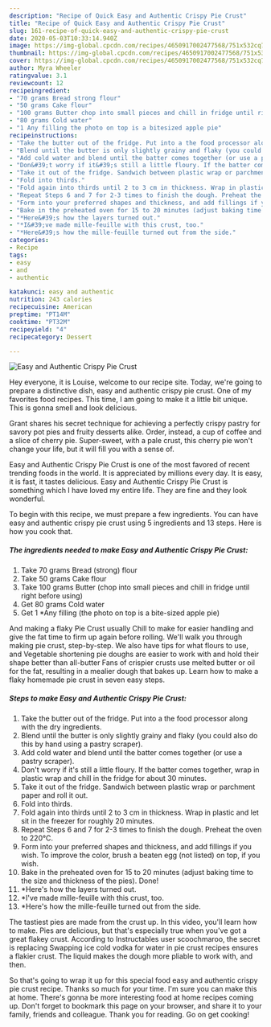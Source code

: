 ```yaml
---
description: "Recipe of Quick Easy and Authentic Crispy Pie Crust"
title: "Recipe of Quick Easy and Authentic Crispy Pie Crust"
slug: 161-recipe-of-quick-easy-and-authentic-crispy-pie-crust
date: 2020-05-03T10:33:14.940Z
image: https://img-global.cpcdn.com/recipes/4650917002477568/751x532cq70/easy-and-authentic-crispy-pie-crust-recipe-main-photo.jpg
thumbnail: https://img-global.cpcdn.com/recipes/4650917002477568/751x532cq70/easy-and-authentic-crispy-pie-crust-recipe-main-photo.jpg
cover: https://img-global.cpcdn.com/recipes/4650917002477568/751x532cq70/easy-and-authentic-crispy-pie-crust-recipe-main-photo.jpg
author: Myra Wheeler
ratingvalue: 3.1
reviewcount: 12
recipeingredient:
- "70 grams Bread strong flour"
- "50 grams Cake flour"
- "100 grams Butter chop into small pieces and chill in fridge until right before using"
- "80 grams Cold water"
- "1 Any filling the photo on top is a bitesized apple pie"
recipeinstructions:
- "Take the butter out of the fridge. Put into a the food processor along with the dry ingredients."
- "Blend until the butter is only slightly grainy and flaky (you could also do this by hand using a pastry scraper)."
- "Add cold water and blend until the batter comes together (or use a pastry scraper)."
- "Don&#39;t worry if it&#39;s still a little floury. If the batter comes together, wrap in plastic wrap and chill in the fridge for about 30 minutes."
- "Take it out of the fridge. Sandwich between plastic wrap or parchment paper and roll it out."
- "Fold into thirds."
- "Fold again into thirds until 2 to 3 cm in thickness. Wrap in plastic and let sit in the freezer for roughly 20 minutes."
- "Repeat Steps 6 and 7 for 2-3 times to finish the dough. Preheat the oven to 220℃."
- "Form into your preferred shapes and thickness, and add fillings if you wish. To improve the color, brush a beaten egg (not listed) on top, if you wish."
- "Bake in the preheated oven for 15 to 20 minutes (adjust baking time to the size and thickness of the pies). Done!"
- "*Here&#39;s how the layers turned out."
- "*I&#39;ve made mille-feuille with this crust, too."
- "*Here&#39;s how the mille-feuille turned out from the side."
categories:
- Recipe
tags:
- easy
- and
- authentic

katakunci: easy and authentic 
nutrition: 243 calories
recipecuisine: American
preptime: "PT14M"
cooktime: "PT32M"
recipeyield: "4"
recipecategory: Dessert

---
```



![Easy and Authentic Crispy Pie Crust](https://img-global.cpcdn.com/recipes/4650917002477568/751x532cq70/easy-and-authentic-crispy-pie-crust-recipe-main-photo.jpg)

Hey everyone, it is Louise, welcome to our recipe site. Today, we're going to prepare a distinctive dish, easy and authentic crispy pie crust. One of my favorites food recipes. This time, I am going to make it a little bit unique. This is gonna smell and look delicious.

Grant shares his secret technique for achieving a perfectly crispy pastry for savory pot pies and fruity desserts alike. Order, instead, a cup of coffee and a slice of cherry pie. Super-sweet, with a pale crust, this cherry pie won&#39;t change your life, but it will fill you with a sense of.

Easy and Authentic Crispy Pie Crust is one of the most favored of recent trending foods in the world. It is appreciated by millions every day. It is easy, it is fast, it tastes delicious. Easy and Authentic Crispy Pie Crust is something which I have loved my entire life. They are fine and they look wonderful.


To begin with this recipe, we must prepare a few ingredients. You can have easy and authentic crispy pie crust using 5 ingredients and 13 steps. Here is how you cook that.

##### The ingredients needed to make Easy and Authentic Crispy Pie Crust:

1. Take 70 grams Bread (strong) flour
1. Take 50 grams Cake flour
1. Take 100 grams Butter (chop into small pieces and chill in fridge until right before using)
1. Get 80 grams Cold water
1. Get 1 *Any filling (the photo on top is a bite-sized apple pie)


And making a flaky Pie Crust usually Chill to make for easier handling and give the fat time to firm up again before rolling. We&#39;ll walk you through making pie crust, step-by-step. We also have tips for what flours to use, and Vegetable shortening pie doughs are easier to work with and hold their shape better than all-butter Fans of crispier crusts use melted butter or oil for the fat, resulting in a mealier dough that bakes up. Learn how to make a flaky homemade pie crust in seven easy steps. 

##### Steps to make Easy and Authentic Crispy Pie Crust:

1. Take the butter out of the fridge. Put into a the food processor along with the dry ingredients.
1. Blend until the butter is only slightly grainy and flaky (you could also do this by hand using a pastry scraper).
1. Add cold water and blend until the batter comes together (or use a pastry scraper).
1. Don&#39;t worry if it&#39;s still a little floury. If the batter comes together, wrap in plastic wrap and chill in the fridge for about 30 minutes.
1. Take it out of the fridge. Sandwich between plastic wrap or parchment paper and roll it out.
1. Fold into thirds.
1. Fold again into thirds until 2 to 3 cm in thickness. Wrap in plastic and let sit in the freezer for roughly 20 minutes.
1. Repeat Steps 6 and 7 for 2-3 times to finish the dough. Preheat the oven to 220℃.
1. Form into your preferred shapes and thickness, and add fillings if you wish. To improve the color, brush a beaten egg (not listed) on top, if you wish.
1. Bake in the preheated oven for 15 to 20 minutes (adjust baking time to the size and thickness of the pies). Done!
1. *Here&#39;s how the layers turned out.
1. *I&#39;ve made mille-feuille with this crust, too.
1. *Here&#39;s how the mille-feuille turned out from the side.


The tastiest pies are made from the crust up. In this video, you&#39;ll learn how to make. Pies are delicious, but that&#39;s especially true when you&#39;ve got a great flakey crust. According to Instructables user scoochmaroo, the secret is replacing Swapping ice cold vodka for water in pie crust recipes ensures a flakier crust. The liquid makes the dough more pliable to work with, and then. 

So that's going to wrap it up for this special food easy and authentic crispy pie crust recipe. Thanks so much for your time. I'm sure you can make this at home. There's gonna be more interesting food at home recipes coming up. Don't forget to bookmark this page on your browser, and share it to your family, friends and colleague. Thank you for reading. Go on get cooking!
